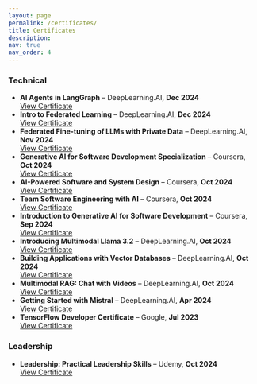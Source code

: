 ```yaml
---
layout: page
permalink: /certificates/
title: Certificates
description:
nav: true
nav_order: 4
---
```


### **Technical**  
- **AI Agents in LangGraph** – DeepLearning.AI, **Dec 2024**  
  [View Certificate](https://learn.deeplearning.ai/accomplishments/f9a3ee21-db06-4f28-bb37-b9515a51721e)  
- **Intro to Federated Learning** – DeepLearning.AI, **Dec 2024**  
  [View Certificate](https://learn.deeplearning.ai/accomplishments/9832e678-def7-4541-ab4d-045651421aed)  
- **Federated Fine-tuning of LLMs with Private Data** – DeepLearning.AI, **Nov 2024**  
  [View Certificate](https://learn.deeplearning.ai/accomplishments/528db559-d7f0-4615-93ec-b3e5a19200fd)  
- **Generative AI for Software Development Specialization** – Coursera, **Oct 2024**  
  [View Certificate](https://www.coursera.org/account/accomplishments/specialization/ZEGUDMHSWGNN)  
- **AI-Powered Software and System Design** – Coursera, **Oct 2024**  
  [View Certificate](https://www.coursera.org/account/accomplishments/verify/QVCNCXNPO4VY)  
- **Team Software Engineering with AI** – Coursera, **Oct 2024**  
  [View Certificate](https://www.coursera.org/account/accomplishments/verify/5IIEQYJ5OBKF)  
- **Introduction to Generative AI for Software Development** – Coursera, **Sep 2024**  
  [View Certificate](https://www.coursera.org/account/accomplishments/verify/HO5VGO7WO314)  
- **Introducing Multimodal Llama 3.2** – DeepLearning.AI, **Oct 2024**  
  [View Certificate](https://learn.deeplearning.ai/accomplishments/f89d096f-1a17-421c-b743-86e87c658c0d?usp=sharing)  
- **Building Applications with Vector Databases** – DeepLearning.AI, **Oct 2024**  
  [View Certificate](https://learn.deeplearning.ai/accomplishments/6078c7fb-bbdd-4950-8a1a-b51996ba2a7f)  
- **Multimodal RAG: Chat with Videos** – DeepLearning.AI, **Oct 2024**  
  [View Certificate](https://learn.deeplearning.ai/accomplishments/0f2487d0-b912-41aa-9b9a-1e8655508cc5)  
- **Getting Started with Mistral** – DeepLearning.AI, **Apr 2024**  
  [View Certificate](https://learn.deeplearning.ai/accomplishments/4c5c4b19-7206-4b5b-9ae1-a44523718066?usp=sharing)  
- **TensorFlow Developer Certificate** – Google, **Jul 2023**  
  [View Certificate](https://www.credential.net/10851b80-60a6-4fc8-b807-43cb25b378d1#gs.gla8y6)  

### **Leadership**  
- **Leadership: Practical Leadership Skills** – Udemy, **Oct 2024**  
  [View Certificate](https://udemy-certificate.s3.amazonaws.com/pdf/UC-3a6d94a3-b9c3-4d97-8226-90d2c1b91131.pdf)  
